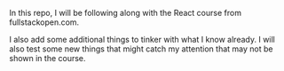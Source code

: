 In this repo, I will be following along with the React course from fullstackopen.com.

I also add some additional things to tinker with what I know already. I will also test some new things that might catch my attention that may not be shown in the course.